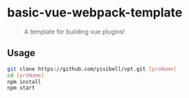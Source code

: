 # basic-vue-webpack-template
> A template for building vue plugins!

## Usage
``` bash
git clone https://github.com/yisibell/vpt.git [proName]
cd [proName]
npm install
npm start
```
